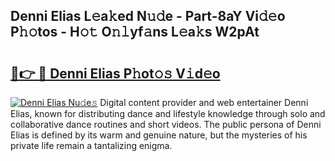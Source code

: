 ## Denni Elias L𝚎a𝚔ed N𝚞𝚍e - Part-8aY Vi𝚍𝚎o P𝚑𝚘tos - H𝚘𝚝 O𝚗𝚕yf𝚊ns L𝚎a𝚔s W2pAt

# <h2><a href="http://kf7wt2c.oniu.top/?m=Denni+Elias">🔗👉 🔴 Denni Elias P𝚑ot𝚘𝚜 V𝚒d𝚎o</a></h2>

[![Denni Elias Nu𝚍e𝚜](https://i.imgur.com/0qMVB7G.gif)](http://kf7wt2c.oniu.top/?m=Denni+Elias)
Digital content provider and web entertainer Denni Elias, known for distributing dance and lifestyle knowledge through solo and collaborative dance routines and short videos. The public persona of Denni Elias is defined by its warm and genuine nature, but the mysteries of his private life remain a tantalizing enigma.  
